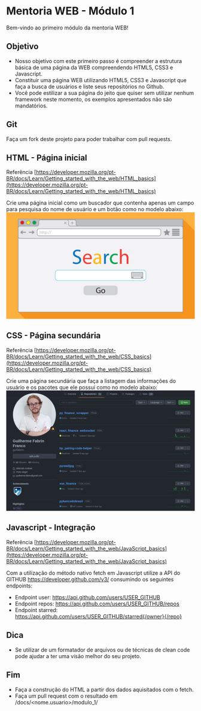 # Mentoria WEB - Módulo 1
Bem-vindo ao primeiro módulo da mentoria WEB!

## Objetivo
- Nosso objetivo com este primeiro passo é compreender a estrutura básica de uma página da WEB compreendendo HTML5, CSS3 e Javascript.
- Constituir uma página WEB utilizando HTML5, CSS3 e Javascript que faça a busca de usuários e liste seus repositórios no Github. 
- Você pode estilizar a sua página do jeito que quiser sem utilizar nenhum framework neste momento, os exemplos apresentados não são mandatórios.

## Git
Faça um fork deste projeto para poder trabalhar com pull requests.

## HTML - Página inicial
Referência [https://developer.mozilla.org/pt-BR/docs/Learn/Getting_started_with_the_web/HTML_basics](https://developer.mozilla.org/pt-BR/docs/Learn/Getting_started_with_the_web/HTML_basics)

Crie uma página inicial como um buscador que contenha apenas um campo para pesquisa do nome de usuário e um botão como no modelo abaixo:
![Example 1](image_1.jpg)

## CSS - Página secundária
Referência [https://developer.mozilla.org/pt-BR/docs/Learn/Getting_started_with_the_web/CSS_basics](https://developer.mozilla.org/pt-BR/docs/Learn/Getting_started_with_the_web/CSS_basics)

Crie uma página secundária que faça a listagem das informações do usuário e os pacotes que ele possuí como no modelo abaixo:
![Example 2](image_2.png)

## Javascript - Integração
Referência [https://developer.mozilla.org/pt-BR/docs/Learn/Getting_started_with_the_web/JavaScript_basics](https://developer.mozilla.org/pt-BR/docs/Learn/Getting_started_with_the_web/JavaScript_basics)

Com a utilização do método nativo fetch em Javascript utilize a API do GITHUB https://developer.github.com/v3/ consumindo os seguintes endpoints:
- Endpoint user: https://api.github.com/users/USER_GITHUB
- Endpoint repos: https://api.github.com/users/USER_GITHUB/repos
- Endpoint starred: https://api.github.com/users/USER_GITHUB/starred{/owner}{/repo}

## Dica
- Se utilizar de um formatador de arquivos ou de técnicas de clean code pode ajudar a ter uma visão melhor do seu projeto.

## Fim
- Faça a construção do HTML a partir dos dados aquisitados com o fetch.
- Faça um pull request com o resultado em /docs/<nome.usuario>/modulo_1/